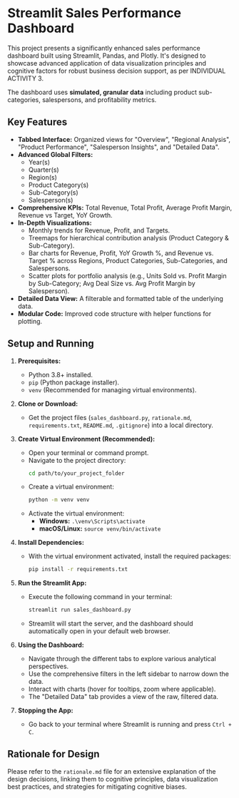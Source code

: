 # Streamlit Sales Performance Dashboard

This project presents a significantly enhanced sales performance dashboard built using Streamlit, Pandas, and Plotly. It's designed to showcase advanced application of data visualization principles and cognitive factors for robust business decision support, as per INDIVIDUAL ACTIVITY 3.

The dashboard uses **simulated, granular data** including product sub-categories, salespersons, and profitability metrics.

## Key Features

*   **Tabbed Interface:** Organized views for "Overview", "Regional Analysis", "Product Performance", "Salesperson Insights", and "Detailed Data".
*   **Advanced Global Filters:**
    *   Year(s)
    *   Quarter(s)
    *   Region(s)
    *   Product Category(s)
    *   Sub-Category(s)
    *   Salesperson(s)
*   **Comprehensive KPIs:** Total Revenue, Total Profit, Average Profit Margin, Revenue vs Target, YoY Growth.
*   **In-Depth Visualizations:**
    *   Monthly trends for Revenue, Profit, and Targets.
    *   Treemaps for hierarchical contribution analysis (Product Category & Sub-Category).
    *   Bar charts for Revenue, Profit, YoY Growth %, and Revenue vs. Target % across Regions, Product Categories, Sub-Categories, and Salespersons.
    *   Scatter plots for portfolio analysis (e.g., Units Sold vs. Profit Margin by Sub-Category; Avg Deal Size vs. Avg Profit Margin by Salesperson).
*   **Detailed Data View:** A filterable and formatted table of the underlying data.
*   **Modular Code:** Improved code structure with helper functions for plotting.

## Setup and Running

1.  **Prerequisites:**
    *   Python 3.8+ installed.
    *   `pip` (Python package installer).
    *   `venv` (Recommended for managing virtual environments).

2.  **Clone or Download:**
    *   Get the project files (`sales_dashboard.py`, `rationale.md`, `requirements.txt`, `README.md`, `.gitignore`) into a local directory.

3.  **Create Virtual Environment (Recommended):**
    *   Open your terminal or command prompt.
    *   Navigate to the project directory:
        ```bash
        cd path/to/your_project_folder
        ```
    *   Create a virtual environment:
        ```bash
        python -m venv venv
        ```
    *   Activate the virtual environment:
        *   **Windows:** `.\venv\Scripts\activate`
        *   **macOS/Linux:** `source venv/bin/activate`

4.  **Install Dependencies:**
    *   With the virtual environment activated, install the required packages:
        ```bash
        pip install -r requirements.txt
        ```

5.  **Run the Streamlit App:**
    *   Execute the following command in your terminal:
        ```bash
        streamlit run sales_dashboard.py
        ```
    *   Streamlit will start the server, and the dashboard should automatically open in your default web browser.

6.  **Using the Dashboard:**
    *   Navigate through the different tabs to explore various analytical perspectives.
    *   Use the comprehensive filters in the left sidebar to narrow down the data.
    *   Interact with charts (hover for tooltips, zoom where applicable).
    *   The "Detailed Data" tab provides a view of the raw, filtered data.

7.  **Stopping the App:**
    *   Go back to your terminal where Streamlit is running and press `Ctrl + C`.

## Rationale for Design

Please refer to the `rationale.md` file for an extensive explanation of the design decisions, linking them to cognitive principles, data visualization best practices, and strategies for mitigating cognitive biases.